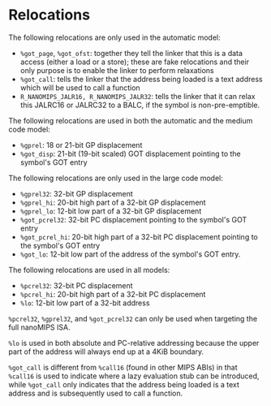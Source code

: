 # Relocations

The following relocations are only used in the automatic model:

* `%got_page`, `%got_ofst`: together they tell the linker that this is a data access (either a load or a store); these are fake relocations and their only purpose is to enable the linker to perform relaxations
* `%got_call`: tells the linker that the address being loaded is a text address which will be used to call a function
* `R_NANOMIPS_JALR16, R_NANOMIPS_JALR32`: tells the linker that it can relax this JALRC16 or JALRC32 to a BALC, if the symbol is non-pre-emptible.
	
The following relocations are used in both the automatic and the medium code model:

* `%gprel`: 18 or 21-bit GP displacement
* `%got_disp`: 21-bit (19-bit scaled) GOT displacement pointing to the symbol's GOT entry

The following relocations are only used in the large code model:

* `%gprel32`: 32-bit GP displacement
* `%gprel_hi`: 20-bit high part of a 32-bit GP displacement
* `%gprel_lo`: 12-bit low part of a 32-bit GP displacement
* `%got_pcrel32`: 32-bit PC displacement pointing to the symbol's GOT entry
* `%got_pcrel_hi`: 20-bit high part of a 32-bit PC displacement pointing to the symbol's GOT entry
* `%got_lo`: 12-bit low part of the address of the symbol's GOT entry.

The following relocations are used in all models:

* `%pcrel32`: 32-bit PC displacement
* `%pcrel_hi`: 20-bit high part of a 32-bit PC displacement
* `%lo`: 12-bit low part of a 32-bit address

`%pcrel32`, `%gprel32`, and `%got_pcrel32` can only be used when targeting the full nanoMIPS ISA.

`%lo` is used in both absolute and PC-relative addressing because the upper part of the address will always end up at a 4KiB boundary.

`%got_call` is different from `%call16` (found in other MIPS ABIs) in that `%call16` is used to indicate where a lazy evaluation stub can be introduced, while `%got_call` only indicates that the address being loaded is a text address and is subsequently used to call a function.
